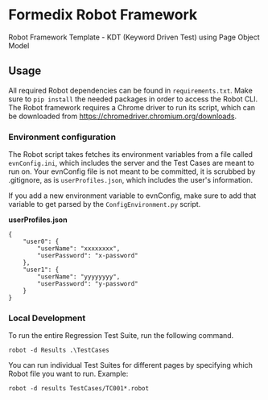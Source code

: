 # Formedix Robot Framework

Robot Framework Template -  KDT (Keyword Driven Test) using Page Object Model 

## Usage

All required Robot dependencies can be found in `requirements.txt`.  Make sure to `pip install` the needed packages in 
order to access the Robot CLI. The Robot framework requires a Chrome driver to run its script, which can be downloaded 
from https://chromedriver.chromium.org/downloads.

### Environment configuration

The Robot script takes fetches its environment variables from a file called `evnConfig.ini`, which includes the server 
and the Test Cases are meant to run on. Your evnConfig file is not meant to be committed, it is scrubbed by .gitignore, 
as is `userProfiles.json`, which includes the user's information. 

If you add a new environment variable to evnConfig, make sure to add that variable to get parsed by the 
`ConfigEnvironment.py` script.

**userProfiles.json**
```
{
    "user0": {
        "userName": "xxxxxxxx",
        "userPassword": "x-password"
    },
    "user1": {
        "userName": "yyyyyyyy",
        "userPassword": "y-password"
    }
}
```

### Local Development

To run the entire Regression Test Suite, run the following command.

```
robot -d Results .\TestCases
```

You can run individual Test Suites for different pages by specifying which Robot file you want to run.  Example:

```
robot -d results TestCases/TC001*.robot
```